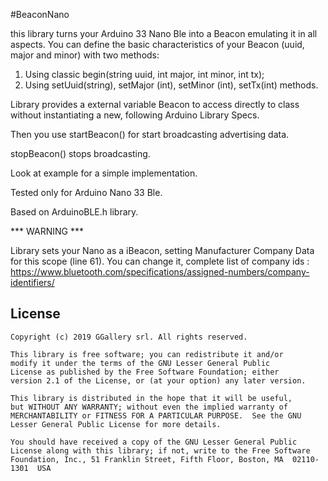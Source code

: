 #BeaconNano

this library turns your Arduino 33 Nano Ble into a Beacon emulating it in all aspects.
You can define the basic characteristics of your Beacon (uuid, major and minor) with two methods:
1) Using classic begin(string uuid, int major, int minor, int tx);
2) Using setUuid(string), setMajor (int), setMinor (int), setTx(int) methods.

Library provides a external variable Beacon to access directly to class without instantiating a new, following Arduino Library Specs.

Then you use startBeacon() for start broadcasting advertising data. 

stopBeacon() stops broadcasting.

Look at example for a simple implementation.

Tested only for Arduino Nano 33 Ble.

Based on ArduinoBLE.h library.

*** WARNING ***

Library sets your Nano as a iBeacon, setting Manufacturer Company Data for this scope (line 61). You can change it, complete list of company ids    :
https://www.bluetooth.com/specifications/assigned-numbers/company-identifiers/

## License

```
Copyright (c) 2019 GGallery srl. All rights reserved.

This library is free software; you can redistribute it and/or
modify it under the terms of the GNU Lesser General Public
License as published by the Free Software Foundation; either
version 2.1 of the License, or (at your option) any later version.

This library is distributed in the hope that it will be useful,
but WITHOUT ANY WARRANTY; without even the implied warranty of
MERCHANTABILITY or FITNESS FOR A PARTICULAR PURPOSE.  See the GNU
Lesser General Public License for more details.

You should have received a copy of the GNU Lesser General Public
License along with this library; if not, write to the Free Software
Foundation, Inc., 51 Franklin Street, Fifth Floor, Boston, MA  02110-1301  USA